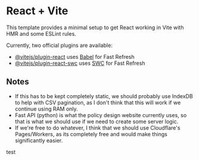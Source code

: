 # React + Vite

This template provides a minimal setup to get React working in Vite with HMR and some ESLint rules.

Currently, two official plugins are available:

- [@vitejs/plugin-react](https://github.com/vitejs/vite-plugin-react/blob/main/packages/plugin-react/README.md) uses [Babel](https://babeljs.io/) for Fast Refresh
- [@vitejs/plugin-react-swc](https://github.com/vitejs/vite-plugin-react-swc) uses [SWC](https://swc.rs/) for Fast Refresh

## Notes
* If this has to be kept completely static, we should probably use IndexDB to help with CSV pagination, as I don't think that this will work if we continue using RAM only.
* Fast API (python) is what the policy design website currently uses, so that is what we should use if we need to create some server logic. 
* If we're free to do whatever, I think that we should use Cloudflare's Pages/Workers, as its completely free and would make things significantly easier.

test
